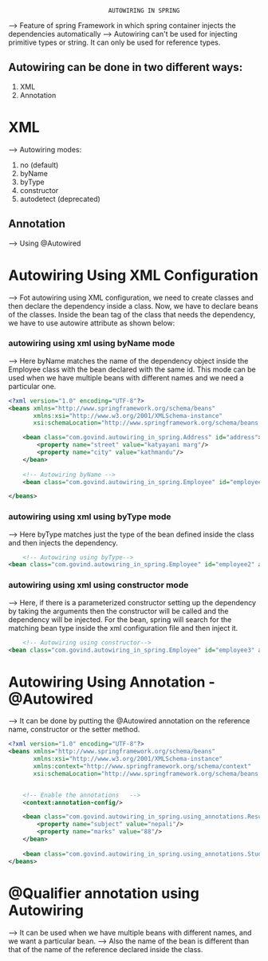                                 AUTOWIRING IN SPRING
--> Feature of spring Framework in which spring container injects the dependencies automatically
--> Autowiring can't be used for injecting primitive types or string. It can only be used for reference types.

## Autowiring can be done in two different ways:
1. XML
2. Annotation


# XML
--> Autowiring modes:
1. no (default)
2. byName
3. byType
4. constructor
5. autodetect (deprecated)

## Annotation
--> Using @Autowired



# Autowiring Using XML Configuration
--> Fot autowiring using XML configuration, we need to create classes and then declare the dependency inside a class.
Now, we have to declare beans of the classes. Inside the bean tag of the class that needs the dependency, we have to use
autowire attribute as shown below:

### autowiring using xml using byName mode
--> Here byName matches the name of the dependency object inside the Employee class with the bean declared with the
same id. This mode can be used when we have multiple beans with different names and we need a particular one.

```xml
<?xml version="1.0" encoding="UTF-8"?>
<beans xmlns="http://www.springframework.org/schema/beans"
       xmlns:xsi="http://www.w3.org/2001/XMLSchema-instance"
       xsi:schemaLocation="http://www.springframework.org/schema/beans http://www.springframework.org/schema/beans/spring-beans.xsd">

    <bean class="com.govind.autowiring_in_spring.Address" id="address">
        <property name="street" value="katyayani marg"/>
        <property name="city" value="kathmandu"/>
    </bean>
    
    <!-- Autowiring byName -->
    <bean class="com.govind.autowiring_in_spring.Employee" id="employee"  autowire="byName"/>

</beans>
```

### autowiring using xml using byType mode
--> Here byType matches just the type of the bean defined inside the class and then injects the dependency.

```xml
    <!-- Autowiring using byType-->
<bean class="com.govind.autowiring_in_spring.Employee" id="employee2" autowire="byType"/>
```



### autowiring using xml using constructor mode
--> Here, if there is a parameterized constructor setting up the dependency by taking the arguments then the constructor
will be called and the dependency will be injected. For the bean, spring will search for the matching bean type inside
the xml configuration file and then inject it.

```xml
    <!-- Autowiring using constructor-->
<bean class="com.govind.autowiring_in_spring.Employee" id="employee3" autowire="constructor"/>
```



# Autowiring Using Annotation - @Autowired
--> It can be done by putting the @Autowired annotation on the reference name, constructor or the setter method.

```xml
<?xml version="1.0" encoding="UTF-8"?>
<beans xmlns="http://www.springframework.org/schema/beans"
       xmlns:xsi="http://www.w3.org/2001/XMLSchema-instance"
       xmlns:context="http://www.springframework.org/schema/context"
       xsi:schemaLocation="http://www.springframework.org/schema/beans http://www.springframework.org/schema/beans/spring-beans.xsd http://www.springframework.org/schema/context https://www.springframework.org/schema/context/spring-context.xsd">


    <!-- Enable the annotations   -->
    <context:annotation-config/>

    <bean class="com.govind.autowiring_in_spring.using_annotations.Result" id="result">
        <property name="subject" value="nepali"/>
        <property name="marks" value="88"/>
    </bean>
    
    <bean class="com.govind.autowiring_in_spring.using_annotations.Student" id="student"/>
</beans>
```




# @Qualifier annotation using Autowiring
--> It can be used when we have multiple beans with different names, and we want a particular bean.
--> Also the name of the bean is different than that of the name of the reference declared inside the class.

```java


```
